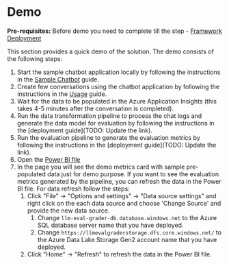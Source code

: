 # Demo

**Pre-requisites:** Before demo you need to complete till the step - [Framework Deployment](../../README.md#framework-deployment)

This section provides a quick demo of the solution. The demo consists of the following steps:

1. Start the sample chatbot application locally by following the instructions in the [Sample Chatbot](../sample-chatbot/README.md) guide.
1. Create few conversations using the chatbot application by following the instructions in the [Usage](../sample-chatbot/README.md#usage) guide.
1. Wait for the data to be populated in the Azure Application Insights (this takes 4-5 minutes after the conversation is completed).
1. Run the data transformation pipeline to process the chat logs and generate the data model for evaluation by following the instructions in the [deployment guide](TODO: Update the link).
1. Run the evaluation pipeline to generate the evaluation metrics by following the instructions in the [deployment guide](TODO: Update the link).
1. Open the [Power BI file](../dashboards/LLM_Inspector.pbix)
1. In the page you will see the demo metrics card with sample pre-populated data just for demo purpose. If you want to see the evaluation metrics generated by the pipeline, you can refresh the data in the Power BI file. For data refresh follow the steps:
    1. Click "File" -> "Options and settings" -> "Data source settings" and right click on the each data source and choose 'Change Source' and provide the new data source.
        1. Change `llm-eval-grader-db.database.windows.net` to the Azure SQL database server name that you have deployed.
        1. Change `https://llmevalgraderstorage.dfs.core.windows.net/` to the Azure Data Lake Storage Gen2 account name that you have deployed.
    1. Click "Home" -> "Refresh" to refresh the data in the Power BI file.
